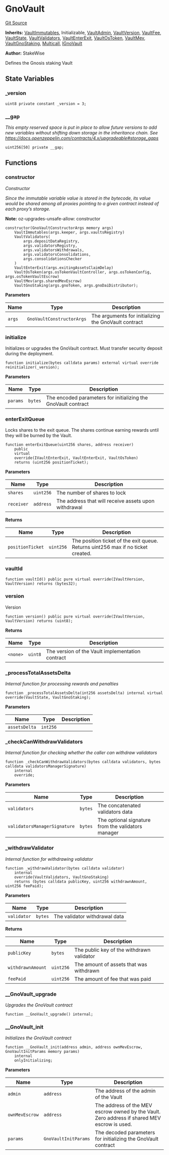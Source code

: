 # GnoVault
[Git Source](https://github.com/stakewise/v3-core/blob/c4059a64871829ca60ea58f054baf8eb13d3572a/contracts/vaults/gnosis/GnoVault.sol)

**Inherits:**
[VaultImmutables](/contracts/vaults/modules/VaultImmutables.sol/abstract.VaultImmutables.md), Initializable, [VaultAdmin](/contracts/vaults/modules/VaultAdmin.sol/abstract.VaultAdmin.md), [VaultVersion](/contracts/vaults/modules/VaultVersion.sol/abstract.VaultVersion.md), [VaultFee](/contracts/vaults/modules/VaultFee.sol/abstract.VaultFee.md), [VaultState](/contracts/vaults/modules/VaultState.sol/abstract.VaultState.md), [VaultValidators](/contracts/vaults/modules/VaultValidators.sol/abstract.VaultValidators.md), [VaultEnterExit](/contracts/vaults/modules/VaultEnterExit.sol/abstract.VaultEnterExit.md), [VaultOsToken](/contracts/vaults/modules/VaultOsToken.sol/abstract.VaultOsToken.md), [VaultMev](/contracts/vaults/modules/VaultMev.sol/abstract.VaultMev.md), [VaultGnoStaking](/contracts/vaults/modules/VaultGnoStaking.sol/abstract.VaultGnoStaking.md), [Multicall](/contracts/base/Multicall.sol/abstract.Multicall.md), [IGnoVault](/contracts/interfaces/IGnoVault.sol/interface.IGnoVault.md)

**Author:**
StakeWise

Defines the Gnosis staking Vault


## State Variables
### _version

```solidity
uint8 private constant _version = 3;
```


### __gap
*This empty reserved space is put in place to allow future versions to add new
variables without shifting down storage in the inheritance chain.
See https://docs.openzeppelin.com/contracts/4.x/upgradeable#storage_gaps*


```solidity
uint256[50] private __gap;
```


## Functions
### constructor

*Constructor*

*Since the immutable variable value is stored in the bytecode,
its value would be shared among all proxies pointing to a given contract instead of each proxy’s storage.*

**Note:**
oz-upgrades-unsafe-allow: constructor


```solidity
constructor(GnoVaultConstructorArgs memory args)
    VaultImmutables(args.keeper, args.vaultsRegistry)
    VaultValidators(
        args.depositDataRegistry,
        args.validatorsRegistry,
        args.validatorsWithdrawals,
        args.validatorsConsolidations,
        args.consolidationsChecker
    )
    VaultEnterExit(args.exitingAssetsClaimDelay)
    VaultOsToken(args.osTokenVaultController, args.osTokenConfig, args.osTokenVaultEscrow)
    VaultMev(args.sharedMevEscrow)
    VaultGnoStaking(args.gnoToken, args.gnoDaiDistributor);
```
**Parameters**

|Name|Type|Description|
|----|----|-----------|
|`args`|`GnoVaultConstructorArgs`|The arguments for initializing the GnoVault contract|


### initialize

Initializes or upgrades the GnoVault contract. Must transfer security deposit during the deployment.


```solidity
function initialize(bytes calldata params) external virtual override reinitializer(_version);
```
**Parameters**

|Name|Type|Description|
|----|----|-----------|
|`params`|`bytes`|The encoded parameters for initializing the GnoVault contract|


### enterExitQueue

Locks shares to the exit queue. The shares continue earning rewards until they will be burned by the Vault.


```solidity
function enterExitQueue(uint256 shares, address receiver)
    public
    virtual
    override(IVaultEnterExit, VaultEnterExit, VaultOsToken)
    returns (uint256 positionTicket);
```
**Parameters**

|Name|Type|Description|
|----|----|-----------|
|`shares`|`uint256`|The number of shares to lock|
|`receiver`|`address`|The address that will receive assets upon withdrawal|

**Returns**

|Name|Type|Description|
|----|----|-----------|
|`positionTicket`|`uint256`|The position ticket of the exit queue. Returns uint256 max if no ticket created.|


### vaultId


```solidity
function vaultId() public pure virtual override(IVaultVersion, VaultVersion) returns (bytes32);
```

### version

Version


```solidity
function version() public pure virtual override(IVaultVersion, VaultVersion) returns (uint8);
```
**Returns**

|Name|Type|Description|
|----|----|-----------|
|`<none>`|`uint8`|The version of the Vault implementation contract|


### _processTotalAssetsDelta

*Internal function for processing rewards and penalties*


```solidity
function _processTotalAssetsDelta(int256 assetsDelta) internal virtual override(VaultState, VaultGnoStaking);
```
**Parameters**

|Name|Type|Description|
|----|----|-----------|
|`assetsDelta`|`int256`||


### _checkCanWithdrawValidators

*Internal function for checking whether the caller can withdraw validators*


```solidity
function _checkCanWithdrawValidators(bytes calldata validators, bytes calldata validatorsManagerSignature)
    internal
    override;
```
**Parameters**

|Name|Type|Description|
|----|----|-----------|
|`validators`|`bytes`|The concatenated validators data|
|`validatorsManagerSignature`|`bytes`|The optional signature from the validators manager|


### _withdrawValidator

*Internal function for withdrawing validator*


```solidity
function _withdrawValidator(bytes calldata validator)
    internal
    override(VaultValidators, VaultGnoStaking)
    returns (bytes calldata publicKey, uint256 withdrawnAmount, uint256 feePaid);
```
**Parameters**

|Name|Type|Description|
|----|----|-----------|
|`validator`|`bytes`|The validator withdrawal data|

**Returns**

|Name|Type|Description|
|----|----|-----------|
|`publicKey`|`bytes`|The public key of the withdrawn validator|
|`withdrawnAmount`|`uint256`|The amount of assets that was withdrawn|
|`feePaid`|`uint256`|The amount of fee that was paid|


### __GnoVault_upgrade

*Upgrades the GnoVault contract*


```solidity
function __GnoVault_upgrade() internal;
```

### __GnoVault_init

*Initializes the GnoVault contract*


```solidity
function __GnoVault_init(address admin, address ownMevEscrow, GnoVaultInitParams memory params)
    internal
    onlyInitializing;
```
**Parameters**

|Name|Type|Description|
|----|----|-----------|
|`admin`|`address`|The address of the admin of the Vault|
|`ownMevEscrow`|`address`|The address of the MEV escrow owned by the Vault. Zero address if shared MEV escrow is used.|
|`params`|`GnoVaultInitParams`|The decoded parameters for initializing the GnoVault contract|


